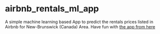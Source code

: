 # airbnb_rentals_ml_app
A simple machine learning based App to predict the rentals prices listed in Airbnb for New-Brunswick (Canada) Area.
Have fun with [the app from here](https://airbnb-rentals.streamlit.app/)
